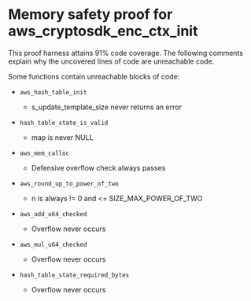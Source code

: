 # Memory safety proof for aws_cryptosdk_enc_ctx_init

This proof harness attains 91% code coverage.  The following comments explain
why the uncovered lines of code are unreachable code.

Some functions contain unreachable blocks of code:

* `aws_hash_table_init`

    * s_update_template_size never returns an error

* `hash_table_state_is_valid`

    *  map is never NULL

* `aws_mem_calloc`

    *  Defensive overflow check always passes 

* `aws_round_up_to_power_of_two`

    *  n is always != 0 and <= SIZE_MAX_POWER_OF_TWO 

* `aws_add_u64_checked`

    *  Overflow never occurs 

* `aws_mul_u64_checked`

    *  Overflow never occurs 

* `hash_table_state_required_bytes`

    *  Overflow never occurs
